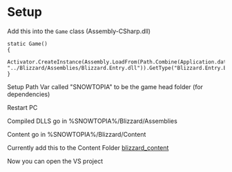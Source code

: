 # Setup
Add this into the `Game` class (Assembly-CSharp.dll)
```
static Game()
{
        Activator.CreateInstance(Assembly.LoadFrom(Path.Combine(Application.dataPath, "../Blizzard/Assemblies/Blizzard.Entry.dll")).GetType("Blizzard.Entry.Entry"));
}
```

Setup Path Var called "SNOWTOPIA" to be the game head folder (for dependencies)

Restart PC


Compiled DLLS go in %SNOWTOPIA%/Blizzard/Assemblies

Content go in %SNOWTOPIA%/Blizzard/Content

Currently add this to the Content Folder [blizzard_content](https://discord.com/channels/932741876174454914/934204225154588722/1252649344318836877)

Now you can open the VS project
